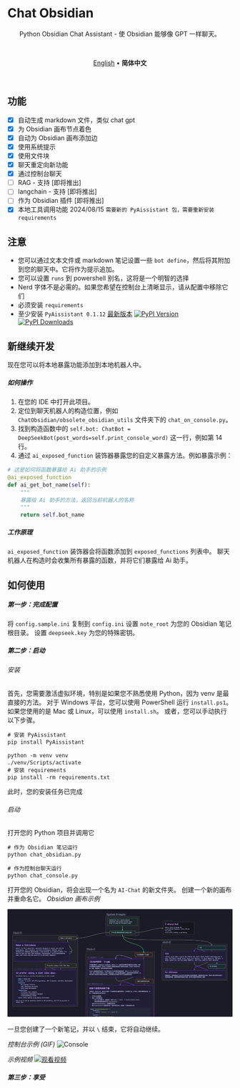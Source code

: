 # Chat Obsidian

<p align=center>
Python Obsidian Chat Assistant - 使 Obsidian 能够像 GPT 一样聊天。
</p>

<br>

<p align=center>
<a href="https://github.com/HinxCorporation/Chat-Obsidian/blob/master/README.md">English</a> • <b>简体中文</b>
</p>

<br>

## 功能

- [x] 自动生成 markdown 文件，类似 chat gpt
- [x] 为 Obsidian 画布节点着色
- [x] 自动为 Obsidian 画布添加边
- [x] 使用系统提示
- [x] 使用文件块
- [x] 聊天重定向新功能
- [x] 通过控制台聊天
- [ ] RAG - 支持 [即将推出]
- [ ] langchain - 支持 [即将推出]
- [ ] 作为 Obsidian 插件 [即将推出]
- [x] 本地工具调用功能 2024/08/15 `需要新的 PyAissistant 包，需要重新安装 requirements`

## 注意

- 您可以通过文本文件或 markdown 笔记设置一些 `bot define`，然后将其附加到您的聊天中。它将作为提示追加。
- 您可以设置 `runs` 到 powershell 别名，这将是一个明智的选择
- Nerd 字体不是必需的。如果您希望在控制台上清晰显示，请从配置中移除它们
- 必须安装 `requirements`
- 至少安装 `PyAissistant 0.1.12` [最新版本](https://pypi.org/project/pyaissistant) [![PyPI Version](https://img.shields.io/pypi/v/pyaissistant.svg)](https://pypi.org/project/pyaissistant/)
[![PyPI Downloads](https://img.shields.io/pypi/dm/pyaissistant.svg)](https://pypi.org/project/pyaissistant/)

## 新继续开发

现在您可以将本地暴露功能添加到本地机器人中。

##### 如何操作

1. 在您的 IDE 中打开此项目。
2. 定位到聊天机器人的构造位置，例如 `ChatObsidian/obsolete_obsidian_utils` 文件夹下的 `chat_on_console.py`。
3. 找到构造函数中的 `self.bot: ChatBot = DeepSeekBot(post_words=self.print_console_word)` 这一行，例如第 14 行。
4. 通过 `ai_exposed_function` 装饰器暴露您的自定义暴露方法。例如暴露示例：

```python
# 这是如何将函数暴露给 Ai 助手的示例
@ai_exposed_function
def ai_get_bot_name(self):
    """
    暴露给 Ai 助手的方法，返回当前机器人的名称
    """
    return self.bot_name
```

##### 工作原理

`ai_exposed_function` 装饰器会将函数添加到 `exposed_functions` 列表中。
聊天机器人在构造时会收集所有暴露的函数，并将它们暴露给 Ai 助手。

## 如何使用

##### 第一步：完成配置

将 `config.sample.ini` 复制到 `config.ini`
设置 `note_root` 为您的 Obsidian 笔记根目录。
设置 `deepseek.key` 为您的特殊密钥。

##### 第二步：启动

###### 安装

首先，您需要激活虚拟环境，特别是如果您不熟悉使用 Python，因为 venv 是最直接的方法。
对于 Windows 平台，您可以使用 PowerShell 运行 `install.ps1`。如果您使用的是 Mac 或 Linux，可以使用 `install.sh`。
或者，您可以手动执行以下步骤。

```shell
# 安装 PyAissistant
pip install PyAissistant
```

```shell
python -m venv venv
./venv/Scripts/activate
# 安装 requirements
pip install -rm requirements.txt
```
此时，您的安装任务已完成

###### 启动

打开您的 Python 项目并调用它

```shell
# 作为 Obsidian 笔记运行
python chat_obsidian.py
```

```shell
# 作为控制台聊天运行
python chat_console.py
```

打开您的 Obsidian，将会出现一个名为 `AI-Chat` 的新文件夹。
创建一个新的画布并重命名它。
*Obsidian 画布示例*

![Obsidian](https://raw.githubusercontent.com/HinxCorporation/Chat-Obsidian/master/README.assets/example-Obsidian.png)

一旦您创建了一个新笔记，并以 `\` 结束，它将自动继续。

*控制台示例 (GIF)*
![Console](https://raw.githubusercontent.com/HinxCorporation/Chat-Obsidian/master/README.assets/example-console.gif)

*示例视频*
[![观看视频](http://img.youtube.com/vi/lbK0jWrrjpM/0.jpg)](https://www.youtube.com/watch?v=lbK0jWrrjpM)

##### 第三步：享受
